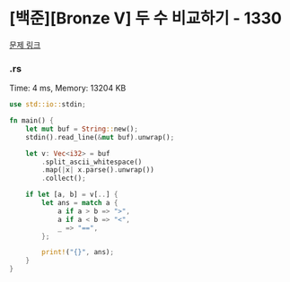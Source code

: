 # [백준][Bronze V] 두 수 비교하기 - 1330

[문제 링크](https://www.acmicpc.net/problem/1330)

### .rs

Time: 4 ms, Memory: 13204 KB 

```rs
use std::io::stdin;

fn main() {
    let mut buf = String::new();
    stdin().read_line(&mut buf).unwrap();

    let v: Vec<i32> = buf
        .split_ascii_whitespace()
        .map(|x| x.parse().unwrap())
        .collect();

    if let [a, b] = v[..] {
        let ans = match a {
            a if a > b => ">",
            a if a < b => "<",
            _ => "==",
        };

        print!("{}", ans);
    }
}

```

